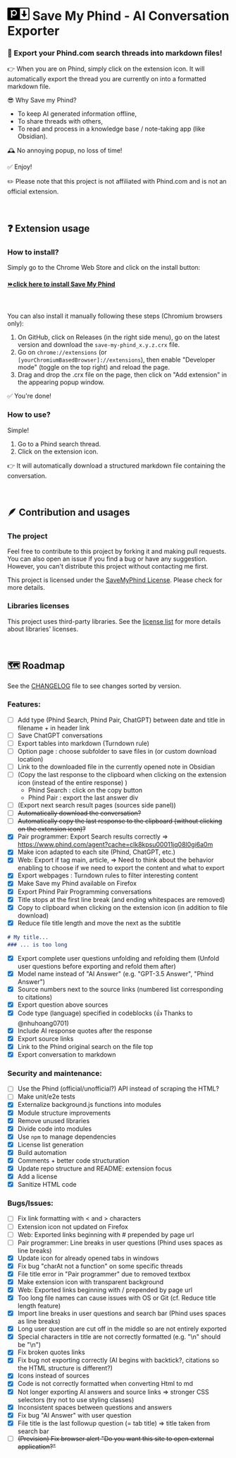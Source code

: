 # <img alt="SaveMyPhind logo" src="./media/logo_128_cut.png" style="width:50px"> Save My Phind - AI Conversation Exporter
### 🚀 Export your Phind.com search threads into markdown files!

👉 When you are on Phind, simply click on the extension icon. It will automatically export the thread you are currently on into a formatted markdown file.

😎 Why Save my Phind?
- To keep AI generated information offline,
- To share threads with others,
- To read and process in a knowledge base / note-taking app (like Obsidian).

🕰️ No annoying popup, no loss of time! 

✅ Enjoy!

✏️ Please note that this project is not affiliated with Phind.com and is not an official extension.

<br>

## ❓ Extension usage
### How to install?
Simply go to the Chrome Web Store and click on the install button: 
#### [⏩click here to install Save My Phind](https://chrome.google.com/webstore/detail/save-my-phind/agklnagmfeooogcppjccdnoallkhgkod)
<br>

You can also install it manually following these steps (Chromium browsers only):
1. On GitHub, click on Releases (in the right side menu), go on the latest version and download the `save-my-phind_x.y.z.crx` file.
2. Go on `chrome://extensions` (or `[yourChromiumBasedBrowser]://extensions`), then enable "Developer mode" (toggle on the top right) and reload the page.
3. Drag and drop the .crx file on the page, then click on "Add extension" in the appearing popup window.

✅ You're done!

### How to use?
Simple!
1. Go to a Phind search thread.
2. Click on the extension icon. 

👉 It will automatically download a structured markdown file containing the conversation.

<br>

## 🪶 Contribution and usages
### The project
Feel free to contribute to this project by forking it and making pull requests. You can also open an issue if you find a bug or have any suggestion.
However, you can't distribute this project without contacting me first. 

This project is licensed under the [SaveMyPhind License](LICENSE.md). Please check for more details.

### Libraries licenses
This project uses third-party libraries. See the [license list](licenses.txt) for more details about libraries' licenses.

<br>

## 🗺️ Roadmap
See the [CHANGELOG](CHANGELOG.md) file to see changes sorted by version.
### Features:
- [ ] Add type (Phind Search, Phind Pair, ChatGPT) between date and title in filename + in header link
- [ ] Save ChatGPT conversations
- [ ] Export tables into markdown (Turndown rule)
- [ ] Option page : choose subfolder to save files in (or custom download location)
- [ ] Link to the downloaded file in the currently opened note in Obsidian
- [ ] (Copy the last response to the clipboard when clicking on the extension icon (instead of the entire response) )
    - Phind Search : click on the copy button
    - Phind Pair : export the last answer div
- [ ] (Export next search result pages (sources side panel))
- [ ] ~~Automatically download the conversation?~~
- [ ] ~~Automatically copy the last response to the clipboard (without clicking on the extension icon)?~~
- [x] Pair programmer: Export Search results correctly
  => https://www.phind.com/agent?cache=clk8kpsu00011jq08l0gi6a0m
- [x] Make icon adapted to each site (Phind, ChatGPT, etc.)
- [x] Web: Export if tag main, article,
  => Need to think about the behavior enabling to choose if we need to export the content and what to export
- [x] Export webpages : Turndown rules to filter interesting content
- [x] Make Save my Phind available on Firefox
- [x] Export Phind Pair Programming conversations
- [x] Title stops at the first line break (and ending whitespaces are removed)
- [x] Copy to clipboard when clicking on the extension icon (in addition to file download)
- [x] Reduce file title length and move the next as the subtitle
```md
# My title...
### ... is too long
```
- [x] Export complete user questions unfolding and refolding them (Unfold user questions before exporting and refold them after)
- [x] Model name instead of "AI Answer" (e.g. "GPT-3.5 Answer", "Phind Answer")
- [x] Source numbers next to the source links (numbered list corresponding to citations)
- [x] Export question above sources
- [x] Code type (language) specified in codeblocks (👍 Thanks to @nhuhoang0701)
- [x] Include AI response quotes after the response
- [x] Export source links
- [x] Link to the Phind original search on the file top
- [x] Export conversation to markdown

### Security and maintenance:
- [ ] Use the Phind (official/unofficial?) API instead of scraping the HTML?
- [ ] Make unit/e2e tests
- [x] Externalize background.js functions into modules
- [x] Module structure improvements
- [x] Remove unused libraries
- [x] Divide code into modules
- [x] Use `npm` to manage dependencies
- [x] License list generation
- [x] Build automation
- [x] Comments + better code structuration
- [x] Update repo structure and README: extension focus
- [x] Add a license
- [x] Sanitize HTML code

### Bugs/Issues:
- [ ] Fix link formatting with < and > characters
- [ ] Extension icon not updated on Firefox
- [ ] Web: Exported links beginning with # prepended by page url
- [ ] Pair programmer: Line breaks in user questions (Phind uses spaces as line breaks)
- [x] Update icon for already opened tabs in windows
- [x] Fix bug "charAt not a function" on some specific threads
- [x] File title error in "Pair programmer" due to removed textbox
- [x] Make extension icon with transparent background
- [x] Web: Exported links beginning with / prepended by page url
- [x] Too long file names can cause issues with OS or Git (cf. Reduce title length feature)
- [x] Import line breaks in user questions and search bar (Phind uses spaces as line breaks)
- [x] Long user question are cut off in the middle so are not entirely exported
- [x] Special characters in title are not correctly formatted (e.g. "\n" should be "\\n")
- [x] Fix broken quotes links
- [x] Fix bug not exporting correctly (AI begins with backtick?, citations so the HTML structure is different?)
- [x] Icons instead of sources
- [x] Code is not correctly formatted when converting Html to md
- [x] Not longer exporting AI answers and source links
  => stronger CSS selectors (try not to use styling classes)
- [x] Inconsistent spaces between questions and answers
- [x] Fix bug "AI Answer" with user question
- [x] File title is the last followup question (= tab title)
  => title taken from search bar
- [ ] ~~(Prevision) Fix browser alert "Do you want this site to open external application?"~~
